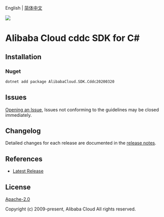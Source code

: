 English | [简体中文](README-CN.md)

![](https://aliyunsdk-pages.alicdn.com/icons/AlibabaCloud.svg)

# Alibaba Cloud cddc SDK for C#

## Installation

### Nuget

```bash
dotnet add package AlibabaCloud.SDK.Cddc20200320
```

## Issues

[Opening an Issue](https://github.com/aliyun/alibabacloud-csharp-sdk/issues/new), Issues not conforming to the guidelines may be closed immediately.

## Changelog

Detailed changes for each release are documented in the [release notes](./ChangeLog.md).

## References

* [Latest Release](https://github.com/aliyun/alibabacloud-csharp-sdk/)

## License

[Apache-2.0](http://www.apache.org/licenses/LICENSE-2.0)

Copyright (c) 2009-present, Alibaba Cloud All rights reserved.
